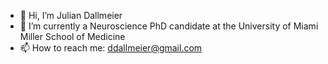 - 👋 Hi, I’m Julian Dallmeier 
- 🌱 I’m currently a Neuroscience PhD candidate at the University of Miami Miller School of Medicine
- 📫 How to reach me: ddallmeier@gmail.com

<!---
ddallmeier/ddallmeier is a ✨ special ✨ repository because its `README.md` (this file) appears on your GitHub profile.
You can click the Preview link to take a look at your changes.
--->
